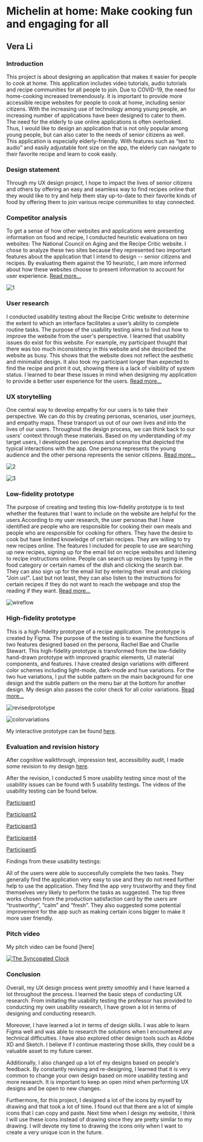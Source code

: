 # Michelin at home: Make cooking fun and engaging for all 

## Vera Li


### Introduction

This project is about designing an application that makes it easier for people to cook at home. This application includes video tutorials, audio tutorials and recipe communities for all people to join. Due to COVID-19, the need for home-cooking increased tremendously. It is important to provide more accessible recipe websites for people to cook at home, including senior citizens. With the increasing use of technology among young people, an increasing number of applications have been designed to cater to them. The need for the elderly to use online applications is often overlooked. Thus, I would like to design an application that is not only popular among young people, but can also cater to the needs of senior citizens as well. This application is especially elderly-friendly. With features such as “text to audio” and easily adjustable font size on the app, the elderly can navigate to their favorite recipe and learn to cook easily. 


### Design statement

Through my UX design project, I hope to impact the lives of senior citizens and others by offering an easy and seamless way to find recipes online that they would like to try and help them stay up-to-date to their favorite kinds of food by offering them to join various recipe communities to stay connected. 


### Competitor analysis

To get a sense of how other websites and applications were presenting information on food and recipe, I conducted heuristic evaluations on two websites: The National Council on Aging and the Recipe Critic website. I chose to analyze these two sites because they represented two important features about the application that I intend to design -- senior citizens and recipes. By evaluating them against the 10 heuristic, I am more informed about how these websites choose to present information to account for user experience. [Read more...](https://github.com/limingzhe421/DH110/tree/main/assignment01)

![1](./1.png)

### User research

I conducted usability testing about the Recipe Critic website to determine the extent to which an interface facilitates a user’s ability to complete routine tasks. The purpose of the usability testing aims to find out how to improve the website from the user's perspective. I learned that usability issues do exist for this website. For example, my participant thought that there was too much inconsistency in this website and she described the website as busy. This shows that the website does not reflect the aesthetic and minimalist design. It also took my participant longer than expected to find the recipe and print it out, showing there is a lack of visibility of system status. I learned to bear these issues in mind when designing my application to provide a better user experience for the users. [Read more...](https://github.com/limingzhe421/DH110/tree/main/assignment02)

### UX storytelling

One central way to develop empathy for our users is to take their perspective. We can do this by creating personas, scenarios, user journeys, and empathy maps. These transport us out of our own lives and into the lives of our users. Throughout the design process, we can think back to our users' context through these materials. Based on my understanding of my target users, I developed two personas and scenarios that depicted the typical interactions with the app. One persona represents the young audience and the other persona represents the senior citizens.  [Read more...](https://github.com/limingzhe421/DH110/tree/main/assignment04)

![2](./2.png)

![3](./3.png)

### Low-fidelity prototype

The purpose of creating and testing this low-fidelity prototype is to test whether the features that I want to include on the website are helpful for the users.According to my user research, the user personas that I have identified are people who are responsible for cooking their own meals and people who are responsible for cooking for others. They have the desire to cook but have limited knowledge of certain recipes. They are willing to try new recipes online.
The features I included for people to use are searching up new recipes, signing up for the email list on recipe websites and listening to recipe instructions online. People can search up recipes by typing in the food category or certain names of the dish and clicking the search bar. They can also sign up for the email list by entering their email and clicking "Join us!". Last but not least, they can also listen to the instructions for certain recipes if they do not want to reach the webpage and stop the reading if they want.  [Read more...](https://github.com/limingzhe421/DH110/tree/main/assignment05)

![wireflow](./wireflow.png)


### High-fidelity prototype 

This is a high-fidelity prototype of a recipe application. The prototype is created by Figma. The purpose of the testing is to examine the functions of two features designed based on the persona, Rachel Bae and Charlie Stewart. This high-fidelity prototype is transformed from the low-fidelity hand-drawn prototype with improved graphic elements, UI material components, and features. I have created design variations with different color schemes including light-mode, dark-mode and hue variations. For the two hue variations, I put the subtle pattern on the main background for one design and the subtle pattern on the menu bar at the bottom for another design. My design also passes the color check for all color variations. [Read more...](https://github.com/limingzhe421/DH110/blob/main/assignment06/README.md)


![revisedprototype](./revisedprototype.png)

![colorvariations](./colorvariations.png)

My interactive prototype can be found [here](https://www.figma.com/proto/2Uao2hjoxDc5WHN16NNJl2/DH110?node-id=10%3A5823&scaling=scale-down&page-id=10%3A5822).

### Evaluation and revision history 
After cognitive walkthrough, impression test, accessibility audit, I made some revision to my design [here](https://github.com/limingzhe421/DH110/blob/main/assignment06/README.md).

After the revision, I conducted 5 more usability testing since most of the usability issues can be found with 5 usability testings. The videos of the usability testing can be found below.

[Participant1](https://youtu.be/_ji6FpmC6JI)

[Participant2](https://youtu.be/fyVDOKtzd5c)

[Participant3](https://youtu.be/sUopmlJToZ0)

[Participant4](https://youtu.be/Q_sIKgzExxM)

[Participant5](https://youtu.be/65WlydE30us)

Findings from these usability testings:

All of the users were able to successfully complete the two tasks. They generally find the application very easy to use and they do not need further help to use the application. They find the app very trustworthy and they find themselves very likely to perform the tasks as suggested. The top three works chosen from the production satisfaction card by the users are “trustworthy”, “calm” and “fresh”. They also suggested some potential improvement for the app such as making certain icons bigger to make it more user friendly. 

### Pitch video 

My pitch video can be found [here]

[![The Syncopated Clock](http://img.youtube.com/vi/65WlydE30us/0.jpg)](https://www.youtube.com/watch?v=65WlydE30us "L. Anderson")


### Conclusion

Overall, my UX design process went pretty smoothly and I have learned a lot throughout the process. I learned the basic steps of conducting UX research. From imitating the usability testing the professor has provided to conducting my own usability research, I have grown a lot in terms of designing and conducting research. 

Moreover, I have learned a lot in terms of design skills. I was able to learn Figma well and was able to research the solutions when I encountered any technical difficulties. I have also explored other design tools such as Adobe XD and Sketch. I believe if I continue mastering those skills, they could be a valuable asset to my future career. 

Additionally, I also changed up a lot of my designs based on people's feedback. By constantly revising and re-designing, I learned that it is very common to change your own design based on more usability testing and more research. It is important to keep an open mind when performing UX designs and be open to new changes. 

Furthermore, for this project, I designed a lot of the icons by myself by drawing and that took a lot of time. I found out that there are a lot of simple icons that I can copy and paste. Next time when I design my website, I think I will use these icons instead of drawing since they are pretty similar to my drawing. I will devote my time to drawing the icons only when I want to create a very unique icon in the future.

